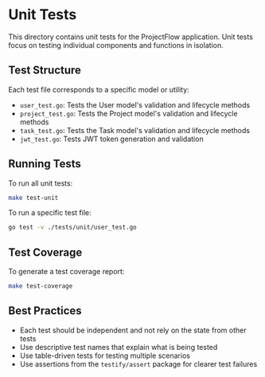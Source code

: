 # Unit Tests

This directory contains unit tests for the ProjectFlow application. Unit tests focus on testing individual components and functions in isolation.

## Test Structure

Each test file corresponds to a specific model or utility:

- `user_test.go`: Tests the User model's validation and lifecycle methods
- `project_test.go`: Tests the Project model's validation and lifecycle methods
- `task_test.go`: Tests the Task model's validation and lifecycle methods
- `jwt_test.go`: Tests JWT token generation and validation

## Running Tests

To run all unit tests:

```bash
make test-unit
```

To run a specific test file:

```bash
go test -v ./tests/unit/user_test.go
```

## Test Coverage

To generate a test coverage report:

```bash
make test-coverage
```

## Best Practices

- Each test should be independent and not rely on the state from other tests
- Use descriptive test names that explain what is being tested
- Use table-driven tests for testing multiple scenarios
- Use assertions from the `testify/assert` package for clearer test failures
